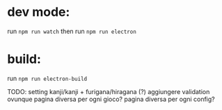 # dev mode:
run `npm run watch` then run `npm run electron`

# build:
run `npm run electron-build`

TODO:
setting kanji/kanji + furigana/hiragana (?)
aggiungere validation ovunque
pagina diversa per ogni gioco?
pagina diversa per ogni config?
